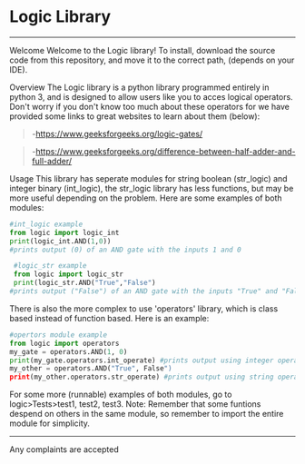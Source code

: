 # Logic Library
---------------
 Welcome
 Welcome to the Logic library! 
 To install, download the source code from this repository, and move it to the  correct path, (depends on your IDE).
 
 Overview
 The Logic library is a python library programmed entirely in python 3, and is designed to allow
 users like you to acces logical operators. Don't worry if you don't know too much about these
 operators for we have provided some links to great websites to learn about them (below):
 >-https://www.geeksforgeeks.org/logic-gates/

 >-https://www.geeksforgeeks.org/difference-between-half-adder-and-full-adder/

 Usage
 This library has seperate modules for string boolean (str_logic) and integer binary (int_logic), the
 str_logic library has less functions, but may be more useful depending on the problem. Here are
 some examples of both modules:
 ```python
 #int_logic example
 from logic import logic_int
 print(logic_int.AND(1,0)) 
#prints output (0) of an AND gate with the inputs 1 and 0
```
```python
 #logic_str example
 from logic import logic_str
 print(logic_str.AND("True","False") 
#prints output ("False") of an AND gate with the inputs "True" and "False"
```

 There is also the more complex to use 'operators' library, which is class based instead of function
 based. Here is an example:
 ```python
 #opertors module example
 from logic import operators
 my_gate = operators.AND(1, 0)
 print(my_gate.operators.int_operate) #prints output using integer operate funtion
 my_other = operators.AND("True", False")
 print(my_other.operators.str_operate) #prints output using string operate function
```
 For some more (runnable) examples of both modules, go to logic>Tests>test1, test2, test3.
 Note: Remember that some funtions despend on others in the same module, so remember to
 import the entire module for simplicity.

 -------
 Any complaints are accepted 
